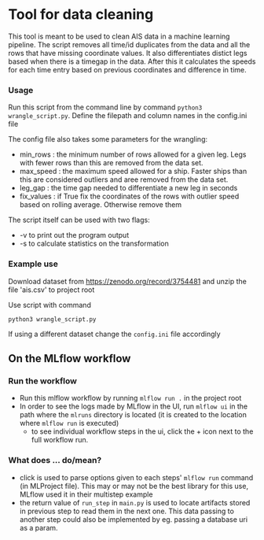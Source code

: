 # Tool for data cleaning

This tool is meant to be used to clean AIS data in a machine learning pipeline. The script removes all time/id duplicates from the data and all the rows that have missing coordinate values. It also differentiates distict legs based when there is a timegap in the data. After this it calculates the speeds for each time entry based on previous coordinates and difference in time. 


### Usage

Run this script from the command line by command `python3 wrangle_script.py`. Define the filepath and column names in the config.ini file

The config file also takes some parameters for the wrangling:

- min_rows : the minimum number of rows allowed for a given leg. Legs with fewer rows than this are removed from the data set.
- max_speed : the maximum speed allowed for a ship. Faster ships than this are considered outliers and aree removed from the data set. 
- leg_gap : the time gap needed to differentiate a new leg in seconds
- fix_values : if True fix the coordinates of the rows with outlier speed based on rolling average. Otherwise remove them

The script itself can be used with two flags:
- -v to print out the program output
- -s to calculate statistics on the transformation


### Example use


Download dataset from https://zenodo.org/record/3754481 and unzip the file 'ais.csv' to project root

Use script with command 

`python3 wrangle_script.py` 

If using a different dataset change the `config.ini` file accordingly

## On the MLflow workflow

### Run the workflow

* Run this mlflow workflow by running `mlflow run .` in the project root
* In order to see the logs made by MLflow in the UI, run `mlflow ui` in the path where the `mlruns` directory is located (it is created to the location where `mlflow run` is executed)
    * to see individual workflow steps in the ui, click the + icon next to the full workflow run.   

### What does ... do/mean?

* click is used to parse options given to each steps' `mlflow run` command (in MLProject file). This may or may not be the best library for this use, MLflow used it in their multistep example
* the return value of `run_step` in `main.py` is used to locate artifacts stored in previous step to read them in the next one. This data passing to another step could also be implemented by eg. passing a database uri as a param.
